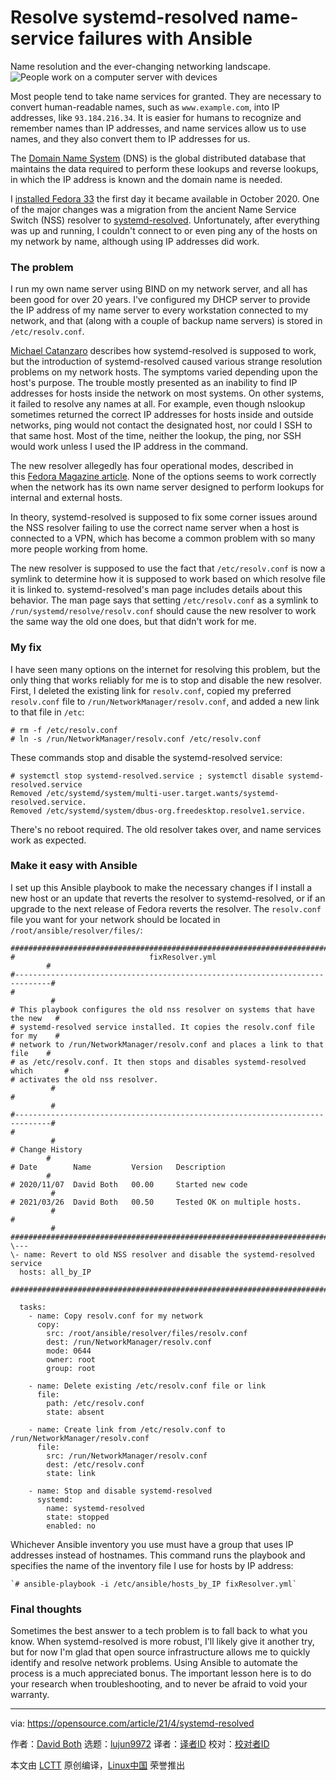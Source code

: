[#]: subject: (Resolve systemd-resolved name-service failures with Ansible)
[#]: via: (https://opensource.com/article/21/4/systemd-resolved)
[#]: author: (David Both https://opensource.com/users/dboth)
[#]: collector: (lujun9972)
[#]: translator: ( )
[#]: reviewer: ( )
[#]: publisher: ( )
[#]: url: ( )

Resolve systemd-resolved name-service failures with Ansible
======
Name resolution and the ever-changing networking landscape.
![People work on a computer server with devices][1]

Most people tend to take name services for granted. They are necessary to convert human-readable names, such as `www.example.com`, into IP addresses, like `93.184.216.34`. It is easier for humans to recognize and remember names than IP addresses, and name services allow us to use names, and they also convert them to IP addresses for us.

The [Domain Name System][2] (DNS) is the global distributed database that maintains the data required to perform these lookups and reverse lookups, in which the IP address is known and the domain name is needed.

I [installed Fedora 33][3] the first day it became available in October 2020. One of the major changes was a migration from the ancient Name Service Switch (NSS) resolver to [systemd-resolved][4]. Unfortunately, after everything was up and running, I couldn't connect to or even ping any of the hosts on my network by name, although using IP addresses did work.

### The problem

I run my own name server using BIND on my network server, and all has been good for over 20 years. I've configured my DHCP server to provide the IP address of my name server to every workstation connected to my network, and that (along with a couple of backup name servers) is stored in `/etc/resolv.conf`.

[Michael Catanzaro][5] describes how systemd-resolved is supposed to work, but the introduction of systemd-resolved caused various strange resolution problems on my network hosts. The symptoms varied depending upon the host's purpose. The trouble mostly presented as an inability to find IP addresses for hosts inside the network on most systems. On other systems, it failed to resolve any names at all. For example, even though nslookup sometimes returned the correct IP addresses for hosts inside and outside networks, ping would not contact the designated host, nor could I SSH to that same host. Most of the time, neither the lookup, the ping, nor SSH would work unless I used the IP address in the command.

The new resolver allegedly has four operational modes, described in this [Fedora Magazine article][6]. None of the options seems to work correctly when the network has its own name server designed to perform lookups for internal and external hosts.

In theory, systemd-resolved is supposed to fix some corner issues around the NSS resolver failing to use the correct name server when a host is connected to a VPN, which has become a common problem with so many more people working from home.

The new resolver is supposed to use the fact that `/etc/resolv.conf` is now a symlink to determine how it is supposed to work based on which resolve file it is linked to. systemd-resolved's man page includes details about this behavior. The man page says that setting `/etc/resolv.conf` as a symlink to `/run/systemd/resolve/resolv.conf` should cause the new resolver to work the same way the old one does, but that didn't work for me.

### My fix

I have seen many options on the internet for resolving this problem, but the only thing that works reliably for me is to stop and disable the new resolver. First, I deleted the existing link for `resolv.conf`, copied my preferred `resolv.conf` file to `/run/NetworkManager/resolv.conf`, and added a new link to that file in `/etc`:


```
# rm -f /etc/resolv.conf
# ln -s /run/NetworkManager/resolv.conf /etc/resolv.conf
```

These commands stop and disable the systemd-resolved service:


```
# systemctl stop systemd-resolved.service ; systemctl disable systemd-resolved.service
Removed /etc/systemd/system/multi-user.target.wants/systemd-resolved.service.
Removed /etc/systemd/system/dbus-org.freedesktop.resolve1.service.
```

There's no reboot required. The old resolver takes over, and name services work as expected.

### Make it easy with Ansible

I set up this Ansible playbook to make the necessary changes if I install a new host or an update that reverts the resolver to systemd-resolved, or if an upgrade to the next release of Fedora reverts the resolver. The `resolv.conf` file you want for your network should be located in `/root/ansible/resolver/files/`:


```
################################################################################
#                              fixResolver.yml                                 #
#------------------------------------------------------------------------------#
#                                                                              #
# This playbook configures the old nss resolver on systems that have the new   #
# systemd-resolved service installed. It copies the resolv.conf file for my    #
# network to /run/NetworkManager/resolv.conf and places a link to that file    #
# as /etc/resolv.conf. It then stops and disables systemd-resolved which       #
# activates the old nss resolver.                                              #
#                                                                              #
#------------------------------------------------------------------------------#
#                                                                              #
# Change History                                                               #
# Date        Name         Version   Description                               #
# 2020/11/07  David Both   00.00     Started new code                          #
# 2021/03/26  David Both   00.50     Tested OK on multiple hosts.              #
#                                                                              #
################################################################################
\---
\- name: Revert to old NSS resolver and disable the systemd-resolved service
  hosts: all_by_IP

################################################################################

  tasks:
    - name: Copy resolv.conf for my network
      copy:
        src: /root/ansible/resolver/files/resolv.conf
        dest: /run/NetworkManager/resolv.conf
        mode: 0644
        owner: root
        group: root

    - name: Delete existing /etc/resolv.conf file or link
      file:
        path: /etc/resolv.conf
        state: absent

    - name: Create link from /etc/resolv.conf to /run/NetworkManager/resolv.conf
      file:
        src: /run/NetworkManager/resolv.conf
        dest: /etc/resolv.conf
        state: link

    - name: Stop and disable systemd-resolved
      systemd:
        name: systemd-resolved
        state: stopped
        enabled: no
```

Whichever Ansible inventory you use must have a group that uses IP addresses instead of hostnames. This command runs the playbook and specifies the name of the inventory file I use for hosts by IP address:


```
`# ansible-playbook -i /etc/ansible/hosts_by_IP fixResolver.yml`
```

### Final thoughts

Sometimes the best answer to a tech problem is to fall back to what you know. When systemd-resolved is more robust, I'll likely give it another try, but for now I'm glad that open source infrastructure allows me to quickly identify and resolve network problems. Using Ansible to automate the process is a much appreciated bonus. The important lesson here is to do your research when troubleshooting, and to never be afraid to void your warranty.

--------------------------------------------------------------------------------

via: https://opensource.com/article/21/4/systemd-resolved

作者：[David Both][a]
选题：[lujun9972][b]
译者：[译者ID](https://github.com/译者ID)
校对：[校对者ID](https://github.com/校对者ID)

本文由 [LCTT](https://github.com/LCTT/TranslateProject) 原创编译，[Linux中国](https://linux.cn/) 荣誉推出

[a]: https://opensource.com/users/dboth
[b]: https://github.com/lujun9972
[1]: https://opensource.com/sites/default/files/styles/image-full-size/public/lead-images/rh_003499_01_linux11x_cc.png?itok=XMDOouJR (People work on a computer server with devices)
[2]: https://opensource.com/article/17/4/introduction-domain-name-system-dns
[3]: https://opensource.com/article/20/11/new-gnome
[4]: https://www.freedesktop.org/software/systemd/man/systemd-resolved.service.html
[5]: https://blogs.gnome.org/mcatanzaro/2020/12/17/understanding-systemd-resolved-split-dns-and-vpn-configuration/
[6]: https://fedoramagazine.org/systemd-resolved-introduction-to-split-dns/
